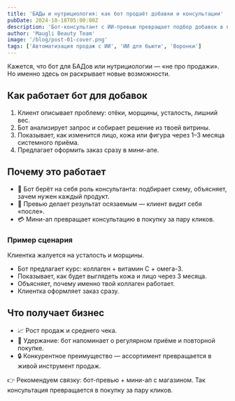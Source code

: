```yaml
---
title: 'БАДы и нутрициология: как бот продаёт добавки и консультации'
pubDate: 2024-10-18T05:00:00Z
description: 'Бот-консультант с ИИ-превью превращает подбор добавок в продажу: клиент видит результат и оформляет заказ прямо в мини-апе.'
author: 'Maugli Beauty Team'
image: '/blog/post-01-cover.png'
tags: ['Автоматизация продаж с ИИ', 'ИИ для бьюти', 'Воронки']
---
```


Кажется, что бот для БАДов или нутрициологии — «не про продажи». Но именно здесь он раскрывает новые возможности.

## Как работает бот для добавок

1. Клиент описывает проблему: отёки, морщины, усталость, лишний вес.
2. Бот анализирует запрос и собирает решение из твоей витрины.
3. Показывает, как изменится лицо, кожа или фигура через 1–3 месяца системного приёма.
4. Предлагает оформить заказ сразу в мини-апе.

## Почему это работает

- 🧠 Бот берёт на себя роль консультанта: подбирает схему, объясняет, зачем нужен каждый продукт.
- 👀 Превью делает результат осязаемым — клиент видит себя «после».
- 💳 Мини-ап превращает консультацию в покупку за пару кликов.

### Пример сценария

Клиентка жалуется на усталость и морщины.

- Бот предлагает курс: коллаген + витамин C + омега-3.
- Показывает, как будет выглядеть кожа и лицо через 3 месяца.
- Объясняет, почему именно твой коллаген работает.
- Клиентка оформляет заказ сразу.

## Что получает бизнес

- 📈 Рост продаж и среднего чека.
- 🔁 Удержание: бот напоминает о регулярном приёме и повторной покупке.
- 🔒 Конкурентное преимущество — ассортимент превращается в живой инструмент продаж.

👉 Рекомендуем связку: бот-превью + мини-ап с магазином. Так консультация превращается в покупку за пару кликов.
